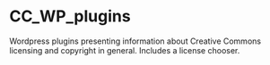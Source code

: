 CC_WP_plugins=============Wordpress plugins presenting information about Creative Commons licensing and copyright in general. Includes a license chooser.